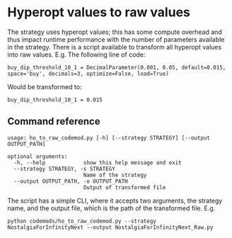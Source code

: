 # Hyperopt values to raw values

The strategy uses hyperopt values; this has some compute overhead and thus impact runtime performance with the number of parameters available in the strategy. There is a script available to transform all hyperopt values into raw values. E.g. The following line of code:

```buy_dip_threshold_10_1 = DecimalParameter(0.001, 0.05, default=0.015, space='buy', decimals=3, optimize=False, load=True)```

Would be transformed to:

```buy_dip_threshold_10_1 = 0.015```

## Command reference
```
usage: ho_to_raw_codemod.py [-h] [--strategy STRATEGY] [--output OUTPUT_PATH]

optional arguments:
  -h, --help            show this help message and exit
  --strategy STRATEGY, -s STRATEGY
                        Name of the strategy
  --output OUTPUT_PATH, -o OUTPUT_PATH
                        Output of transformed file
```

The script has a simple CLI, where it accepts two arguments, the strategy name, and the output file,  which is the path of the transformed file. E.g.

`python codemods/ho_to_raw_codemod.py --strategy NostalgiaForInfinityNext --output NostalgiaForInfinityNext_Raw.py`
